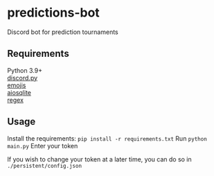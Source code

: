 # predictions-bot
Discord bot for prediction tournaments

## Requirements
Python 3.9+ \
[discord.py](https://pypi.org/project/discord.py/) \
[emojis](https://pypi.org/project/emojis/) \
[aiosqlite](https://pypi.org/project/aiosqlite/) \
[regex](https://pypi.org/project/regex/)

## Usage
Install the requirements: `pip install -r requirements.txt`
Run `python main.py` 
Enter your token

If you wish to change your token at a later time, you can do so in `./persistent/config.json`
